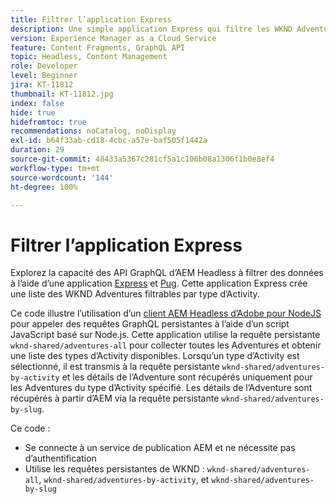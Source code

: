 ```yaml
---
title: Filtrer l’application Express
description: Une simple application Express qui filtre les WKND Adventures modélisées à l’aide de fragments de contenu.
version: Experience Manager as a Cloud Service
feature: Content Fragments, GraphQL API
topic: Headless, Content Management
role: Developer
level: Beginner
jira: KT-11812
thumbnail: KT-11812.jpg
index: false
hide: true
hidefromtoc: true
recommendations: noCatalog, noDisplay
exl-id: b64f33ab-cd18-4cbc-a57e-baf505f1442a
duration: 29
source-git-commit: 48433a5367c281cf5a1c106b08a1306f1b0e8ef4
workflow-type: tm+mt
source-wordcount: '144'
ht-degree: 100%

---
```


# Filtrer l’application Express

Explorez la capacité des API GraphQL d’AEM Headless à filtrer des données à l’aide d’une application [Express](https://expressjs.com/) et [Pug](https://pugjs.org/). Cette application Express crée une liste des WKND Adventures filtrables par type d’Activity.

Ce code illustre l’utilisation d’un [client AEM Headless d’Adobe pour NodeJS](https://github.com/adobe/aem-headless-client-nodejs#aem-headless-client-for-nodejs) pour appeler des requêtes GraphQL persistantes à l’aide d’un script JavaScript basé sur Node.js. Cette application utilise la requête persistante `wknd-shared/adventures-all` pour collecter toutes les Adventures et obtenir une liste des types d’Activity disponibles. Lorsqu’un type d’Activity est sélectionné, il est transmis à la requête persistante `wknd-shared/adventures-by-activity` et les détails de l’Adventure sont récupérés uniquement pour les Adventures du type d’Activity spécifié. Les détails de l’Adventure sont récupérés à partir d’AEM via la requête persistante `wknd-shared/adventures-by-slug`.

Ce code :

+ Se connecte à un service de publication AEM et ne nécessite pas d’authentification
+ Utilise les requêtes persistantes de WKND : `wknd-shared/adventures-all`, `wknd-shared/adventures-by-activity`, et `wknd-shared/adventures-by-slug`
